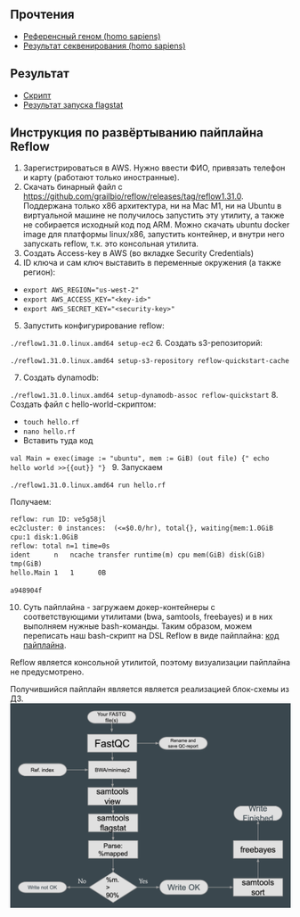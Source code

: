 ## Прочтения
- [Референсный геном (homo sapiens)](https://hgdownload.soe.ucsc.edu/goldenPath/hg38/bigZips/hg38.fa.gz)
- [Результат секвенирования (homo sapiens)](https://www.ebi.ac.uk/ena/browser/view/SRR12799740?show=reads)

## Результат
- [Скрипт](do_alg.sh)
- [Результат запуска flagstat](flagstat.txt)

## Инструкция по развёртыванию пайплайна Reflow
1. Зарегистрироваться в AWS. Нужно ввести ФИО, привязать телефон и карту (работают только иностранные).
2. Скачать бинарный файл с https://github.com/grailbio/reflow/releases/tag/reflow1.31.0.
Поддержана только x86 архитектура, ни на Mac M1, ни на Ubuntu в виртуальной машине не получилось запустить эту утилиту,
а также не собирается исходный код под ARM. 
Можно скачать ubuntu docker image для платформы linux/x86, 
запустить контейнер, и внутри него запускать reflow, т.к. это консольная утилита.
3. Создать Access-key в AWS (во вкладке Security Credentials)
4. ID ключа и сам ключ выставить в переменные окружения (а также регион):
- `export AWS_REGION="us-west-2"` 
- `export AWS_ACCESS_KEY="<key-id>"` 
- `export AWS_SECRET_KEY="<security-key>"`
5. Запустить конфигурирование reflow:

`./reflow1.31.0.linux.amd64 setup-ec2`
6. Создать s3-репозиторий:

`./reflow1.31.0.linux.amd64 setup-s3-repository reflow-quickstart-cache`

7. Создать dynamodb:

`./reflow1.31.0.linux.amd64 setup-dynamodb-assoc reflow-quickstart`
8. Создать файл с hello-world-скриптом:
- `touch hello.rf`
- `nano hello.rf`
- Вставить туда код

`val Main = exec(image := "ubuntu", mem := GiB) (out file) {"
echo hello world >>{{out}}
"}
`
9. Запускаем

`./reflow1.31.0.linux.amd64 run hello.rf`

Получаем:
```
reflow: run ID: ve5g58jl
ec2cluster: 0 instances:  (<=$0.0/hr), total{}, waiting{mem:1.0GiB cpu:1 disk:1.0GiB
reflow: total n=1 time=0s
ident      n   ncache transfer runtime(m) cpu mem(GiB) disk(GiB) tmp(GiB)
hello.Main 1   1      0B

a948904f
```

10. Суть пайплайна - загружаем докер-контейнеры с соответствующими утилитами
(bwa, samtools, freebayes) и в них выполняем нужные bash-команды.
Таким образом, можем переписать наш bash-скрипт на DSL Reflow в виде пайплайна:
[код пайплайна](do_alg.rf).

Reflow является консольной утилитой, поэтому визуализации пайплайна не предусмотрено.

Получившийся пайплайн является является реализацией блок-схемы из ДЗ.
![pipeline](pipeline.png)
